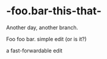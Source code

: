 -foo.bar-this-that-
===================

Another day, another branch.

Foo foo bar.
simple edit (or is it?)

a fast-forwardable edit

